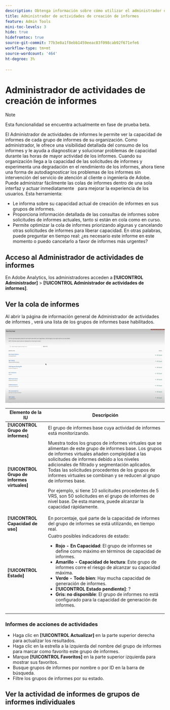 ```yaml
---
description: Obtenga información sobre cómo utilizar el administrador de actividades de informes para diagnosticar y corregir problemas de capacidad durante las horas de mayor actividad en los informes.
title: Administrador de actividades de creación de informes
feature: Admin Tools
mini-toc-levels: 3
hide: true
hidefromtoc: true
source-git-commit: 77b3e8a1f8ebb1459eeac83f098cab92f671efe6
workflow-type: tm+mt
source-wordcount: '464'
ht-degree: 3%

---
```



# Administrador de actividades de creación de informes

>[!NOTE]
>
>Esta funcionalidad se encuentra actualmente en fase de prueba beta.

El Administrador de actividades de informes le permite ver la capacidad de informes de cada grupo de informes de su organización. Como administrador, le ofrece una visibilidad detallada del consumo de los informes y le ayuda a diagnosticar y solucionar problemas de capacidad durante las horas de mayor actividad de los informes. Cuando su organización llega a la capacidad de las solicitudes de informes y experimenta una degradación en el rendimiento de los informes, ahora tiene una forma de autodiagnosticar los problemas de los informes sin intervención del servicio de atención al cliente o ingeniería de Adobe. Puede administrar fácilmente las colas de informes dentro de una sola interfaz y actuar inmediatamente &#x200B; &#x200B; para mejorar la experiencia de los usuarios. Esta herramienta:

* Le informa sobre su capacidad actual de creación de informes en sus grupos de informes.
* Proporciona información detallada de las consultas de informes sobre solicitudes de informes actuales, tanto si están en cola como en curso.
* Permite optimizar la cola de informes priorizando algunas y cancelando otras solicitudes de informes para liberar capacidad. En otras palabras, puede preguntar en tiempo real: ¿es necesario este informe en este momento o puedo cancelarlo a favor de informes más urgentes?

## Acceso al Administrador de actividades de informes

En Adobe Analytics, los administradores acceden a **[!UICONTROL Administrador]** > **[!UICONTROL Administrador de actividades de informes]**.

## Ver la cola de informes

Al abrir la página de información general de Administrador de actividades de informes , verá una lista de los grupos de informes base habilitados.

![cola de informes](assets/reporting-activity1.png)

| Elemento de la IU | Descripción |
| --- | --- |
| **[!UICONTROL Grupo de informes]** | El grupo de informes base cuya actividad de informes está monitorizando. |
| **[!UICONTROL Grupo de informes virtuales]** | Muestra todos los grupos de informes virtuales que se alimentan de este grupo de informes base. Los grupos de informes virtuales añaden complejidad a las solicitudes de informes debido a los niveles adicionales de filtrado y segmentación aplicados. Todas las solicitudes procedentes de los grupos de informes virtuales se combinan y se reducen al grupo de informes base.<p>Por ejemplo, si tiene 10 solicitudes procedentes de 5 VRS, son 50 solicitudes en el grupo de informes de nivel base. De esta manera, puede alcanzar la capacidad rápidamente. |
| **[!UICONTROL Capacidad de uso]** | En porcentaje, qué parte de la capacidad de informes del grupo de informes se está utilizando, en tiempo real. |
| **[!UICONTROL Estado]** | Cuatro posibles indicadores de estado: <ul><li>**Rojo - En Capacidad**: El grupo de informes se define como máximo en términos de capacidad de informes.</li><li>**Amarillo - Capacidad de lectura**: Este grupo de informes corre el riesgo de alcanzar su capacidad máxima.</li><li>**Verde - Todo bien**: Hay mucha capacidad de generación de informes.</li><li>**[!UICONTROL Estado pendiente]**: ?</li><li>**Gris: no disponible**: El grupo de informes no está configurado para la capacidad de generación de informes.</li></ul> |

### Informes de acciones de actividades

* Haga clic en **[!UICONTROL Actualizar]** en la parte superior derecha para actualizar los resultados.
* Haga clic en la estrella a la izquierda del nombre del grupo de informes para marcar como favorito este grupo de informes.
* Marque **[!UICONTROL Favoritos]** en la parte superior izquierda para mostrar sus favoritos.
* Busque grupos de informes por nombre o por ID en la barra de búsqueda.
* Filtre los grupos de informes por su estado.

## Ver la actividad de informes de grupos de informes individuales



